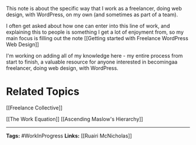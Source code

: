 This note is about the specific way that I work as a freelancer, doing web design, with WordPress, on my own (and sometimes as part of a team).

I often get asked about how one can enter into this line of work, and explaining this to people is something I get a lot of enjoyment from, so my main focus is filling out the note
[[Getting started with Freelance WordPress Web Design]]

I'm working on adding all of my knowledge here - my entire process from start to finish, a valuable resource for anyone interested in becomingaa freelancer, doing web design, with WordPress.

# Related Topics


[[Freelance Collective]]

[[The Work Equation]]
[[Ascending Maslow's Hierarchy]]

--- 
**Tags:** #WorkInProgress 
**Links:** [[Ruairi McNicholas]]